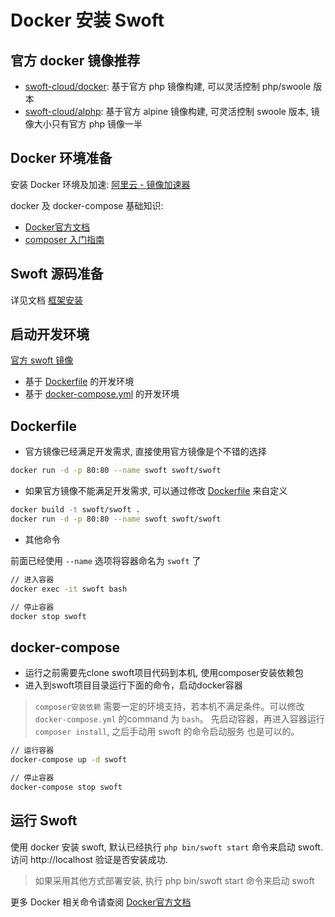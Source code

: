 # Docker 安装 Swoft

## 官方 docker 镜像推荐

- [swoft-cloud/docker](https://github.com/swoft-cloud/swoft-docker): 基于官方 php 镜像构建, 可以灵活控制 php/swoole 版本
- [swoft-cloud/alphp](https://github.com/swoft-cloud/alphp): 基于官方 alpine 镜像构建, 可灵活控制 swoole 版本, 镜像大小只有官方 php 镜像一半

## Docker 环境准备

安装 Docker 环境及加速: [阿里云 - 镜像加速器](https://cr.console.aliyun.com/#/accelerator)

docker 及 docker-compose 基础知识:

- [Docker官方文档](https://docs.docker.com/)
- [composer 入门指南](http://docs.phpcomposer.com/00-intro.html)

## Swoft 源码准备

详见文档 [框架安装](install.md)

## 启动开发环境

[官方 swoft 镜像](https://hub.docker.com/r/swoft/swoft/)

- 基于 [Dockerfile](https://github.com/swoft-cloud/swoft/blob/master/Dockerfile) 的开发环境
- 基于 [docker-compose.yml](https://github.com/swoft-cloud/swoft/blob/master/docker-compose.yml) 的开发环境

## Dockerfile

- 官方镜像已经满足开发需求, 直接使用官方镜像是个不错的选择

```bash
docker run -d -p 80:80 --name swoft swoft/swoft
```

- 如果官方镜像不能满足开发需求, 可以通过修改 [Dockerfile](https://github.com/swoft-cloud/swoft/blob/master/Dockerfile) 来自定义

``` bash
docker build -t swoft/swoft .
docker run -d -p 80:80 --name swoft swoft/swoft
```

- 其他命令

前面已经使用 `--name` 选项将容器命名为 `swoft` 了

``` bash
// 进入容器
docker exec -it swoft bash

// 停止容器
docker stop swoft
```

## docker-compose

- 运行之前需要先clone swoft项目代码到本机, 使用composer安装依赖包
- 进入到swoft项目目录运行下面的命令，启动docker容器

> `composer安装依赖` 需要一定的环境支持，若本机不满足条件。可以修改 `docker-compose.yml` 的command 为 `bash`。 先启动容器，再进入容器运行`composer install`, 之后手动用 swoft 的命令启动服务 也是可以的。

```bash
// 运行容器
docker-compose up -d swoft

// 停止容器
docker-compose stop swoft
```

## 运行 Swoft

使用 docker 安装 swoft, 默认已经执行 `php bin/swoft start` 命令来启动 swoft. 访问 http://localhost 验证是否安装成功.

 > 如果采用其他方式部署安装, 执行 php bin/swoft start 命令来启动 swoft

更多 Docker 相关命令请查阅 [Docker官方文档](https://docs.docker.com/)
